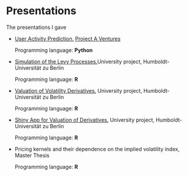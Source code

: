 # Presentations
The presentations I gave

+ [User Activity Prediction.](https://github.com/romanlykhnenko/Presentations/blob/master/user_activity_15_12_2015.pdf) [Project A Ventures](https://www.project-a.com/de) 

    Programming language: **Python**

+ [Simulation of the Levy Processes.](https://github.com/romanlykhnenko/Presentations/blob/master/Simulation_of_Levy_Processes.pdf)University project, Humboldt-Universität zu Berlin

  Programming language: **R**

+ [Valuation of Volatility Derivatives.](https://github.com/romanlykhnenko/Presentations/blob/master/ValuationVolaOptions.pdf) University project, Humboldt-Universität zu Berlin

  Programming language: **R**

+ [Shiny App for Valuation of Derivatives.](https://github.com/romanlykhnenko/Presentations/blob/master/ShinyAppForDerivativeValuation.pdf) University project, Humboldt-Universität zu Berlin

  Programming language: **R**

+ Pricing kernels and their dependence on the implied volatility index, Master Thesis

  Programming language: **R**


